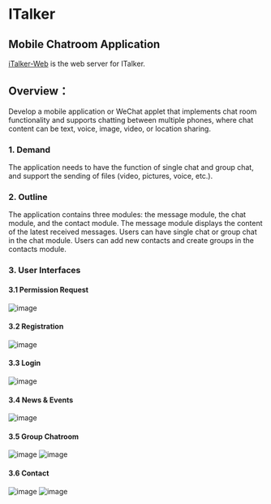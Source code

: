 # ITalker

## Mobile Chatroom Application
[iTalker-Web](https://github.com/Super262/iTalker-Web) is the web server for ITalker. 
## Overview：

Develop a mobile application or WeChat applet that implements chat room functionality and supports chatting between multiple phones, where chat content can be text, voice, image, video, or location sharing.

### 1. Demand

The application needs to have the function of single chat and group chat, and support the sending of files (video, pictures, voice, etc.). 

### 2. Outline
The application contains three modules: the message module, the chat module, and the contact module. The message module displays the content of the latest received messages. Users can have single chat or group chat in the chat module. Users can add new contacts and create groups in the contacts module. 

### 3. User Interfaces

#### 3.1 Permission Request

![image](https://github.com/Super262/ITalker/blob/master/screenshots/pic00001.png)

#### 3.2 Registration

![image](https://github.com/Super262/ITalker/blob/master/screenshots/pic00002.png)

#### 3.3 Login

![image](https://github.com/Super262/ITalker/blob/master/screenshots/pic00003.png)

#### 3.4 News & Events

![image](https://github.com/Super262/ITalker/blob/master/screenshots/pic00004.png)

#### 3.5 Group Chatroom

![image](https://github.com/Super262/ITalker/blob/master/screenshots/pic00005.png)
![image](https://github.com/Super262/ITalker/blob/master/screenshots/pic00006.png)

#### 3.6 Contact

![image](https://github.com/Super262/ITalker/blob/master/screenshots/pic00007.png)
![image](https://github.com/Super262/ITalker/blob/master/screenshots/pic00008.png)
